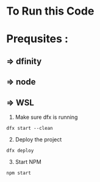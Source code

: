 # To Run this Code

# Prequsites : 
## => dfinity
## => node
## => WSL

1. Make sure dfx is running

```
dfx start --clean
```

2. Deploy the project
```
dfx deploy
```

3. Start NPM
```
npm start
```



